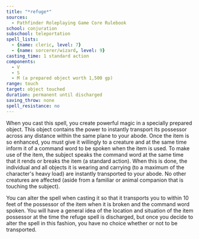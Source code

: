 ```yaml
---
title: "*refuge*"
sources:
  - Pathfinder Roleplaying Game Core Rulebook
school: conjuration
subschool: teleportation
spell_lists:
  - {name: cleric, level: 7}
  - {name: sorcerer/wizard, level: 9}
casting_time: 1 standard action
components:
  - V
  - S
  - M (a prepared object worth 1,500 gp)
range: touch
target: object touched
duration: permanent until discharged
saving_throw: none
spell_resistance: no
---
```


When you cast this spell, you create powerful magic in a specially prepared object. This object contains the power to instantly transport its possessor across any distance within the same plane to your abode. Once the item is so enhanced, you must give it willingly to a creature and at the same time inform it of a command word to be spoken when the item is used. To make use of the item, the subject speaks the command word at the same time that it rends or breaks the item (a standard action). When this is done, the individual and all objects it is wearing and carrying (to a maximum of the character's heavy load) are instantly transported to your abode. No other creatures are affected (aside from a familiar or animal companion that is touching the subject).

You can alter the spell when casting it so that it transports you to within 10 feet of the possessor of the item when it is broken and the command word spoken. You will have a general idea of the location and situation of the item possessor at the time the refuge spell is discharged, but once you decide to alter the spell in this fashion, you have no choice whether or not to be transported.

